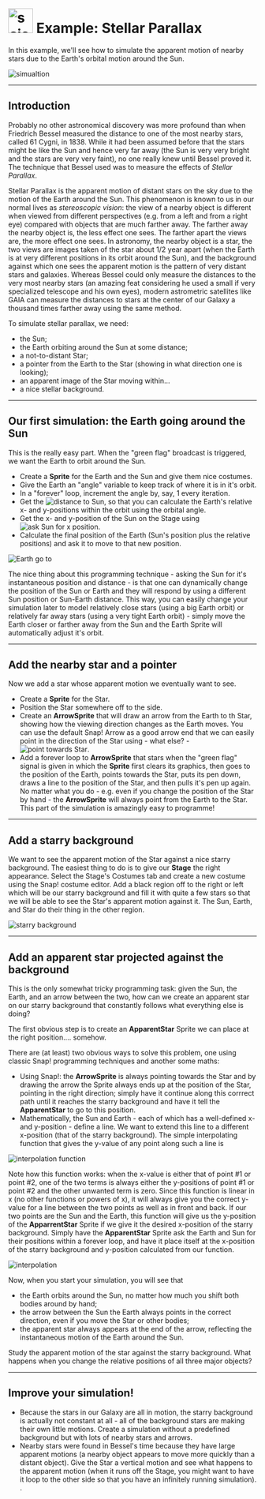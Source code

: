 # <img alt="scientific-snap-icon" src="../../images/einstein_snap.png" width="50"/> Example: Stellar Parallax

In this example, we'll see how to simulate the apparent motion of nearby stars due to the Earth's orbital motion around the Sun.

![simualtion](./images/simulation.png)

---

## Introduction

Probably no other astronomical discovery was more profound than when Friedrich Bessel measured the distance to one of the most nearby stars, called 61 Cygni, in 1838.  While it had been assumed before that the stars might be like the Sun and hence very far away (the Sun is very very bright and the stars are very very faint), no one really knew until Bessel proved it.  The technique that Bessel used was to measure the effects of *Stellar Parallax*.

Stellar Parallax is the apparent motion of distant stars on the sky due to the motion of the Earth around the Sun. This phenomenon is known to us in our normal lives as *stereoscopic vision*: the view of a nearby object is different when viewed from different perspectives (e.g. from a left and from a right eye) compared with objects that are much farther away.  The farther away the nearby object is, the less effect one sees.  The farther apart the views are, the more effect one sees.  In astronomy, the nearby object is a star, the two views are images taken of the star about 1/2 year apart (when the Earth is at very different positions in its orbit around the Sun), and the background against which one sees the apparent motion is the pattern of very distant stars and galaxies.  Whereas Bessel could only measure the distances to the very most nearby stars (an amazing feat considering he used a small if very specialized telescope and his own eyes), modern astrometric satellites like GAIA can measure the distances to stars at the center of our Galaxy a thousand times farther away using the same method.

To simulate stellar parallax, we need:
- the Sun;
- the Earth orbiting around the Sun at some distance;
- a not-to-distant Star;
- a pointer from the Earth to the Star (showing in what direction one is looking);
- an apparent image of the Star moving within...
- a nice stellar background.

---

## Our first simulation: the Earth going around the Sun

This is the really easy part.  When the "green flag" broadcast is triggered, we want the Earth to orbit around the Sun.
- Create a **Sprite** for the Earth and the Sun and give them nice costumes.
- Give the Earth an "angle" variable to keep track of where it is in it's orbit.
- In a "forever" loop, increment the angle by, say, 1 every iteration.
- Get the ![distance to Sun](./images/distance_to_Sun.png), so that you can calculate the Earth's relative x- and y-positions within the orbit using the orbital angle.
- Get the x- and y-position of the Sun on the Stage using ![ask Sun for x position](./images/ask_Sun_for_x.png).
- Calculate the final position of the Earth (Sun's position plus the relative positions) and ask it to move to that new position.

![Earth go to](./images/Earth_go_to.png)

The nice thing about this programming technique - asking the Sun for it's instantaneous position and distance - is that one can dynamically change the position of the Sun or Earth and they will respond by using a different Sun position or Sun-Earth distance.  This way, you can easily change your simulation later to model relatively close stars (using a big Earth orbit) or relatively far away stars (using a very tight Earth orbit) - simply move the Earth closer or farther away from the Sun and the Earth Sprite will automatically adjust it's orbit.

---

## Add the nearby star and a pointer

Now we add a star whose apparent motion we eventually want to see.
- Create a **Sprite** for the Star.
- Position the Star somewhere off to the side.
- Create an **ArrowSprite** that will draw an arrow from the Earth to th Star, showing how the viewing direction changes as the Earth moves.  You can use the default Snap! Arrow as a good arrow end that we can easily point in the direction of the Star using - what else? - ![point towards Star](./images/point_towards_star.png).
- Add a forever loop to **ArrowSprite** that stars when the "green flag" signal is given in which the **Sprite** first clears its graphics, then goes to the position of the Earth, points towards the Star, puts its pen down, draws a line to the position of the Star, and then pulls it's pen up again.  No matter what you do - e.g. even if you change the position of the Star by hand - the **ArrowSprite** will always point from the Earth to the Star.
This part of the simulation is amazingly easy to programme!

---

## Add a starry background

We want to see the apparent motion of the Star against a nice starry background.  The easiest thing to do is to give our **Stage** the right appearance.  Select the Stage's Costumes tab and create a new costume using the Snap! costume editor.  Add a black region off to the right or left which will be our starry background and fill it with quite a few stars so that we will be able to see the Star's apparent motion against it.  The Sun, Earth, and Star do their thing in the other region.

![starry background](./images/starry_background.png)

---

## Add an apparent star projected against the background

This is the only somewhat tricky programming task: given the Sun, the Earth, and an arrow between the two, how can we create an apparent star on our starry background that constantly follows what everything else is doing?

The first obvious step is to create an **ApparentStar** Sprite we can place at the right position.... somehow.

There are (at least) two obvious ways to solve this problem, one using classic Snap! programming techniques and another some maths:
- Using Snap!: the **ArrowSprite** is always pointing towards the Star and by drawing the arrow the Sprite always ends up at the position of the Star, pointing in the right direction; simply have it continue along this corrrect path until it reaches the starry background and  have it tell the **ApparentStar** to go to this position.
- Mathematically, the Sun and Earth - each of which has a well-defined x- and y-position - define a line.  We want to extend this line to a different x-position (that of the starry background).  The simple interpolating function that gives the y-value of any point along such a line is

![interpolation function](./images/interpolation_function.png)

Note how this function works: when the x-value is either that of point #1 or point #2, one of the two terms is always either the y-positions of point #1 or point #2 and the other unwanted term is zero.  Since this function is linear in x (no other functions or powers of x), it will always give you the correct y-value for a line between the two points as well as in front and back.  If our two points are the Sun and the Earth, this function will give us the y-position of the **ApparrentStar** Sprite if we give it the desired x-position of the starry background.  Simply have the **ApparentStar** Sprite ask the Earth and Sun for their positions within a forever loop, and have it place itself at the x-position of the starry background and y-position calculated from our function.

![interpolation](./images/interpolation.png)

Now, when you start your simulation, you will see that
- the Earth orbits around the Sun, no matter how much you shift both bodies around by hand;
- the arrow between the Sun the Earth always points in the correct direction, even if you move the Star or other bodies;
- the apparent star always appears at the end of the arrow, reflecting the instantaneous motion of the Earth around the Sun.

Study the apparent motion of the star against the starry background.  What happens when you change the relative positions of all three major objects?


---

## Improve your simulation!

- Because the stars in our Galaxy are all in motion, the starry background is actually not constant at all - all of the background stars are making their own little motions.  Create a simulation without a predefined background but with lots of nearby stars and arrows.
- Nearby stars were found in Bessel's time because they have large apparent motions (a nearby object appears to move more quickly than a distant object).  Give the Star a vertical motion and see what happens to the apparent motion (when it runs off the Stage, you might want to have it loop to the other side so that you have an infinitely running simulation).
.

